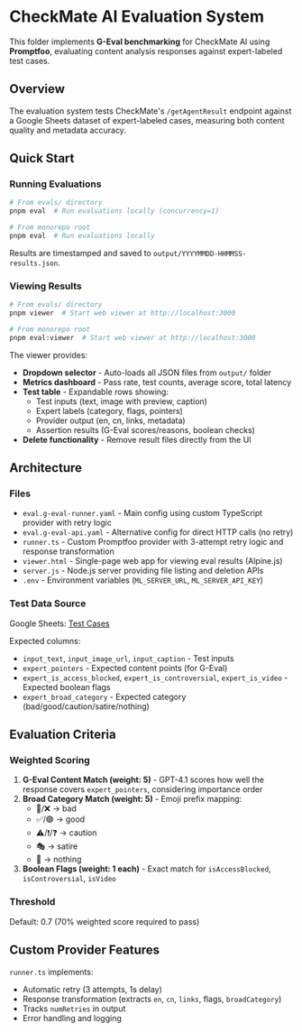 # CheckMate AI Evaluation System

This folder implements **G-Eval benchmarking** for CheckMate AI using **Promptfoo**, evaluating content analysis responses against expert-labeled test cases.

## Overview

The evaluation system tests CheckMate's `/getAgentResult` endpoint against a Google Sheets dataset of expert-labeled cases, measuring both content quality and metadata accuracy.

## Quick Start

### Running Evaluations

```bash
# From evals/ directory
pnpm eval  # Run evaluations locally (concurrency=1)

# From monorepo root
pnpm eval  # Run evaluations locally
```

Results are timestamped and saved to `output/YYYYMMDD-HHMMSS-results.json`.

### Viewing Results

```bash
# From evals/ directory
pnpm viewer  # Start web viewer at http://localhost:3000

# From monorepo root
pnpm eval:viewer  # Start web viewer at http://localhost:3000
```

The viewer provides:
- **Dropdown selector** - Auto-loads all JSON files from `output/` folder
- **Metrics dashboard** - Pass rate, test counts, average score, total latency
- **Test table** - Expandable rows showing:
  - Test inputs (text, image with preview, caption)
  - Expert labels (category, flags, pointers)
  - Provider output (en, cn, links, metadata)
  - Assertion results (G-Eval scores/reasons, boolean checks)
- **Delete functionality** - Remove result files directly from the UI

## Architecture

### Files
- `eval.g-eval-runner.yaml` - Main config using custom TypeScript provider with retry logic
- `eval.g-eval-api.yaml` - Alternative config for direct HTTP calls (no retry)
- `runner.ts` - Custom Promptfoo provider with 3-attempt retry logic and response transformation
- `viewer.html` - Single-page web app for viewing eval results (Alpine.js)
- `server.js` - Node.js server providing file listing and deletion APIs
- `.env` - Environment variables (`ML_SERVER_URL`, `ML_SERVER_API_KEY`)

### Test Data Source
Google Sheets: [Test Cases](https://docs.google.com/spreadsheets/d/1JnU9_GmWkww5LZqgUBQVh8ijkrLxhocz6FYef120tIU/edit)

Expected columns:
- `input_text`, `input_image_url`, `input_caption` - Test inputs
- `expert_pointers` - Expected content points (for G-Eval)
- `expert_is_access_blocked`, `expert_is_controversial`, `expert_is_video` - Expected boolean flags
- `expert_broad_category` - Expected category (bad/good/caution/satire/nothing)

## Evaluation Criteria

### Weighted Scoring
1. **G-Eval Content Match (weight: 5)** - GPT-4.1 scores how well the response covers `expert_pointers`, considering importance order
2. **Broad Category Match (weight: 5)** - Emoji prefix mapping:
   - 🚨/❌ → bad
   - ✅/🟢 → good
   - ⚠️/❗/❓ → caution
   - 🎭 → satire
   - 📝 → nothing
3. **Boolean Flags (weight: 1 each)** - Exact match for `isAccessBlocked`, `isControversial`, `isVideo`

### Threshold
Default: 0.7 (70% weighted score required to pass)

## Custom Provider Features

`runner.ts` implements:
- Automatic retry (3 attempts, 1s delay)
- Response transformation (extracts `en`, `cn`, `links`, flags, `broadCategory`)
- Tracks `numRetries` in output
- Error handling and logging
